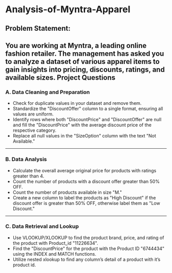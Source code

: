 # Analysis-of-Myntra-Apparel
    
## Problem Statement:
You are working at Myntra, a leading online fashion retailer. The management has asked you to analyze a dataset of various apparel items to gain insights into pricing, discounts, ratings, and available sizes.
Project Questions
----
### A. Data Cleaning and Preparation
* Check for duplicate values in your dataset and remove them.
* Standardize the "DiscountOffer" column to a single format, ensuring all values are uniform.
* Identify rows where both "DiscountPrice" and "DiscountOffer" are null and fill the "DiscountPrice" with the average discount price of the respective category.
* Replace all null values in the "SizeOption" column with the text "Not Available."
----
### B. Data Analysis
* Calculate the overall average original price for products with ratings greater than 4.
* Count the number of products with a discount offer greater than 50% OFF.
* Count the number of products available in size "M."
* Create a new column to label the products as "High Discount" if the discount offer is greater than 50% OFF, otherwise label them as "Low Discount."
----
### C. Data Retrieval and Lookup
* Use VLOOKUP/XLOOKUP to find the product brand, price, and rating of the product with Product_id "11226634".
* Find the "DiscountPrice" for the product with the Product ID "6744434" using the INDEX and MATCH functions.
* Utilize nested xlookup to find any column’s detail of a product with it’s product id.

